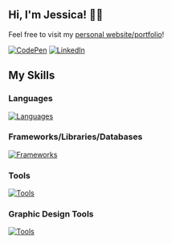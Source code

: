 ## Hi, I'm Jessica! 👋😃

Feel free to visit my [personal website/portfolio](https://jessicatrans.github.io/)!


[![CodePen](https://skillicons.dev/icons?i=codepen&theme=light)](https://codepen.io/jessicatrans)
[![LinkedIn](https://skillicons.dev/icons?i=linkedin&theme=light)](https://www.linkedin.com/in/jessicatrans/)


## My Skills

### Languages
[![Languages](https://skillicons.dev/icons?i=cs,c,cpp,python,html,css,sass,js,java,r,matlab&theme=light)](https://jessicatrans.github.io/)

### Frameworks/Libraries/Databases
[![Frameworks](https://skillicons.dev/icons?i=react,nodejs,expressjs,nextjs,threejs,bootstrap,mongodb&theme=light)](https://jessicatrans.github.io/)

### Tools
[![Tools](https://skillicons.dev/icons?i=visualstudio,vscode,ubuntu,linux,git,github&theme=light)](https://jessicatrans.github.io/)

### Graphic Design Tools
[![Tools](https://skillicons.dev/icons?i=figma,blender,ps,ae&theme=light)](https://jessicatrans.github.io/)
